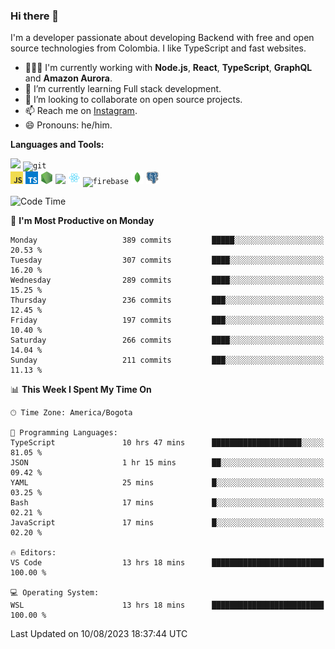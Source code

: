 ### Hi there 👋

I'm a developer passionate about developing Backend with free and open source technologies from Colombia. I like TypeScript and fast websites.

- 👨🏽‍💻 I'm currently working with **Node.js**, **React**, **TypeScript**, **GraphQL** and **Amazon Aurora**.
- 🌱 I’m currently learning Full stack development.
- 🚀 I’m looking to collaborate on open source projects.
- 📫   Reach me on [Instagram](https://instagram.com/nexckycort).
- 😄  Pronouns: he/him.

**Languages and Tools:**  

<code><img height="20"  src="https://upload.wikimedia.org/wikipedia/commons/2/2d/Visual_Studio_Code_1.18_icon.svg"></code>
<code><img src="https://www.vectorlogo.zone/logos/git-scm/git-scm-icon.svg" alt="git" height="20"/> </code>
<code><img height="20" src="https://raw.githubusercontent.com/github/explore/80688e429a7d4ef2fca1e82350fe8e3517d3494d/topics/javascript/javascript.png"></code>
<code><img height="20" src="https://raw.githubusercontent.com/github/explore/80688e429a7d4ef2fca1e82350fe8e3517d3494d/topics/typescript/typescript.png"></code>
<code><img height="20" src="https://raw.githubusercontent.com/github/explore/80688e429a7d4ef2fca1e82350fe8e3517d3494d/topics/nodejs/nodejs.png"></code>
<code><img height="20" src="https://deno.land/logo.svg"></code>
<code><img height="20" src="https://raw.githubusercontent.com/github/explore/80688e429a7d4ef2fca1e82350fe8e3517d3494d/topics/react/react.png"></code>
<code><img src="https://www.vectorlogo.zone/logos/firebase/firebase-icon.svg" alt="firebase"  height="20"/></code>
<code><img src="https://raw.githubusercontent.com/devicons/devicon/master/icons/mongodb/mongodb-original.svg"  height="20"/></code>
<code><img src="https://raw.githubusercontent.com/devicons/devicon/master/icons/postgresql/postgresql-original.svg" height="20"/></code>

<!--START_SECTION:waka-->
![Code Time](http://img.shields.io/badge/Code%20Time-3%2C436%20hrs%203%20mins-blue)

📅 **I'm Most Productive on Monday** 

```text
Monday                   389 commits         █████░░░░░░░░░░░░░░░░░░░░   20.53 % 
Tuesday                  307 commits         ████░░░░░░░░░░░░░░░░░░░░░   16.20 % 
Wednesday                289 commits         ████░░░░░░░░░░░░░░░░░░░░░   15.25 % 
Thursday                 236 commits         ███░░░░░░░░░░░░░░░░░░░░░░   12.45 % 
Friday                   197 commits         ███░░░░░░░░░░░░░░░░░░░░░░   10.40 % 
Saturday                 266 commits         ████░░░░░░░░░░░░░░░░░░░░░   14.04 % 
Sunday                   211 commits         ███░░░░░░░░░░░░░░░░░░░░░░   11.13 % 
```


📊 **This Week I Spent My Time On** 

```text
🕑︎ Time Zone: America/Bogota

💬 Programming Languages: 
TypeScript               10 hrs 47 mins      ████████████████████░░░░░   81.05 % 
JSON                     1 hr 15 mins        ██░░░░░░░░░░░░░░░░░░░░░░░   09.42 % 
YAML                     25 mins             █░░░░░░░░░░░░░░░░░░░░░░░░   03.25 % 
Bash                     17 mins             █░░░░░░░░░░░░░░░░░░░░░░░░   02.21 % 
JavaScript               17 mins             █░░░░░░░░░░░░░░░░░░░░░░░░   02.20 % 

🔥 Editors: 
VS Code                  13 hrs 18 mins      █████████████████████████   100.00 % 

💻 Operating System: 
WSL                      13 hrs 18 mins      █████████████████████████   100.00 % 
```


 Last Updated on 10/08/2023 18:37:44 UTC
<!--END_SECTION:waka-->
